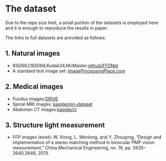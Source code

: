 # The dataset

Due to the repo size limit, a small portion of the datasets is employed here and it is enough to reproduce the results in paper.

The links to full datasets are provided as follows:

## 1. Natural images
- BSD68,CBSD68,Kodak24,McMaster:[github/FFDNet](https://github.com/cszn/FFDNet/tree/master/testsets) 
- A standard test image set: [ImageProcessingPlace.com](http://www.imageprocessingplace.com/downloads_V3/root_downloads/image_databases/standard_test_images.zip)

## 2. Medical images
- Fundus images:[DRIVE](https://www.isi.uu.nl/Research/Databases/DRIVE/)
- Spinal MRI images: [kaggle/mri-dateset](https://www.kaggle.com/dutianze/mri-dataset)
- Abdomen CT images:[kaggle/ct](https://www.kaggle.com/kmader/ct-scans-before-and-after)


## 3. Structure light measurement 
- FFP images (exist): W. Xiong, L. Wenlong, and Y. Zhouping, “Design and implementation of a stereo matching method in binocular PMP vision measurement,”
China Mechanical Engineering, no. 19, pp. 2635–2640,2646, 2013.

